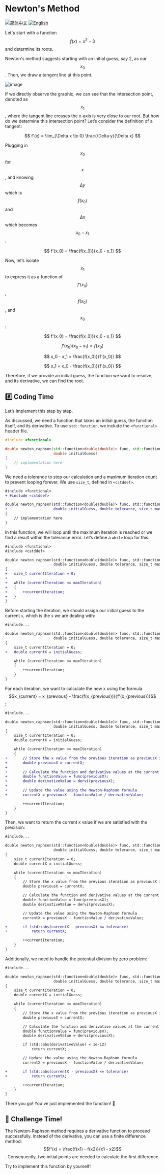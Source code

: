 # Newton's Method

[![简体中文](https://img.shields.io/badge/语言-%E7%AE%80%E4%BD%93%E4%B8%AD%E6%96%87-red.svg)](https://github.com/RUI-0517/newton-rapshon/blob/main/README.md)
[![English](https://img.shields.io/badge/lang-English-blue.svg)](https://github.com/RUI-0517/newton-rapshon/blob/main/README.en.md)

Let's start with a function $$f(x) = x^2 - 3$$ and determine its roots.

Newton's method suggests starting with an initial guess, say 2, as our $$x_0$$. Then, we draw a tangent line at this point.

![image](https://github.com/user-attachments/assets/1fabc684-c9f6-4f9e-b0ae-a26bec028d86)

If we directly observe the graphic, we can see that the intersection point, denoted as $$x_1$$, where the tangent line crosses the x-axis is very close to our root. But how do we determine this intersection point? Let’s consider the definition of a tangent:

$$
f'(x) = \lim_{\Delta x \to 0} \frac{\Delta y}{\Delta x}
$$

Plugging in $$x_0$$ for $$x$$, and knowing $$\Delta y$$ which is $$f(x_0)$$ and $$\Delta x$$ which becomes $$x_0 - x_1$$:

$$
f'(x_0) = \frac{f(x_0)}{x_0 - x_1}
$$

Now, let’s isolate $$x_1$$ to express it as a function of $$f'(x_0)$$, $$f(x_0)$$, and $$x_0$$:

$$
f'(x_0) = \frac{f(x_0)}{x_0 - x_1}
$$

$$
f'(x_0)(x_0 - x_1) = f(x_0)
$$

$$
x_0 - x_1 = \frac{f(x_0)}{f'(x_0)}
$$

$$
x_1 = x_0 - \frac{f(x_0)}{f'(x_0)}
$$

Therefore, if we provide an initial guess, the function we want to resolve, and its derivative, we can find the root.

## #️⃣ Coding Time

Let’s implement this step by step.

As discussed, we need a function that takes an initial guess, the function itself, and its derivative. To use `std::function`, we include the `<functional>` header file.

```cpp
#include <functional>

double newton_raphson(std::function<double(double)> func, std::function<double(double)> dervi,
                      double initialGuess)
{
    // implementation here
}
```

We need a tolerance to stop our calculation and a maximum iteration count to prevent looping forever. We use `size_t`, defined in `<cstddef>`.

```diff
#include <functional>
+ #include <cstddef>

double newton_raphson(std::function<double(double)> func, std::function<double(double)> dervi,
+                     double initialGuess, double tolerance, size_t maxIteration)
{
    // implementation here
}
```

In this function, we will loop until the maximum iteration is reached or we find a result within the tolerance error. Let’s define a `while` loop for this.

```diff
#include <functional>
#include <cstddef>

double newton_raphson(std::function<double(double)> func, std::function<double(double)> dervi,
                      double initialGuess, double tolerance, size_t maxIteration)
{
+   size_t currentIteration = 0;
+
+   while (currentIteration <= maxIteration)
+   {
+       ++currentIteration;
+   }
}
```

Before starting the iteration, we should assign our initial guess to the current `x`, which is the `x` we are dealing with:

```diff
#include...

double newton_raphson(std::function<double(double)> func, std::function<double(double)> dervi,
                      double initialGuess, double tolerance, size_t maxIteration)
{
    size_t currentIteration = 0;
+   double currentX = initialGuess;

    while (currentIteration <= maxIteration)
    {
        ++currentIteration;
    }
}
```

For each iteration, we want to calculate the new x using the formula $$x_{current} = x_{previous} - \frac{f(x_{previous})}{f'(x_{previous})}$$:

```diff
#include...

double newton_raphson(std::function<double(double)> func, std::function<double(double)> dervi,
                      double initialGuess, double tolerance, size_t maxIteration)
{
    size_t currentIteration = 0;
    double currentX = initialGuess;

    while (currentIteration <= maxIteration)
    {
+       // Store the x value from the previous iteration as previousX in each iteration
+       double previousX = currentX;
+
+       // Calculate the function and derivative values at the current iteration
+       double functionValue = func(previousX);
+       double derivativeValue = dervi(previousX);
+
+       // Update the value using the Newton-Raphson formula
+       currentX = previousX - functionValue / derivativeValue;

        ++currentIteration;
    }
}
```

Then, we want to return the current x value if we are satisfied with the precision:

```diff
#include...

double newton_raphson(std::function<double(double)> func, std::function<double(double)> dervi,
                      double initialGuess, double tolerance, size_t maxIteration)
{
    size_t currentIteration = 0;
    double currentX = initialGuess;

    while (currentIteration <= maxIteration)
    {
        // Store the x value from the previous iteration as previousX in each iteration
        double previousX = currentX;

        // Calculate the function and derivative values at the current iteration
        double functionValue = func(previousX);
        double derivativeValue = dervi(previousX);

        // Update the value using the Newton-Raphson formula
        currentX = previousX - functionValue / derivativeValue;

+       if (std::abs(currentX - previousX) <= tolerance)
+           return currentX;

        ++currentIteration;
    }
}
```

Additionally, we need to handle the potential division by zero problem:

```diff
#include...

double newton_raphson(std::function<double(double)> func, std::function<double(double)> dervi,
                      double initialGuess, double tolerance, size_t maxIteration)
{
    size_t currentIteration = 0;
    double currentX = initialGuess;

    while (currentIteration <= maxIteration)
    {
        // Store the x value from the previous iteration as previousX in each iteration
        double previousX = currentX;

        // Calculate the function and derivative values at the current iteration
        double functionValue = func(previousX);
        double derivativeValue = dervi(previousX);

        if (std::abs(derivativeValue) < 1e-12)
            return currentX;

        // Update the value using the Newton-Raphson formula
        currentX = previousX - functionValue / derivativeValue;

+       if (std::abs(currentX - previousX) <= tolerance)
+           return currentX;

        ++currentIteration;
    }
}
```

There you go! You’ve just implemented the function! 🥳

## 💪 Challenge Time!

The Newton-Raphson method requires a derivative function to proceed successfully. Instead of the derivative, you can use a finite difference method: $$f'(x) = \frac{f(x1) - f(x2)}{x1 - x2}$$. Consequently, two initial points are needed to calculate the first difference.

Try to implement this function by yourself!
